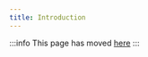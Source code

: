 ```yaml
---
title: Introduction
---
```


:::info
This page has moved [here](../dataset-exploration/introduction.md)
:::
